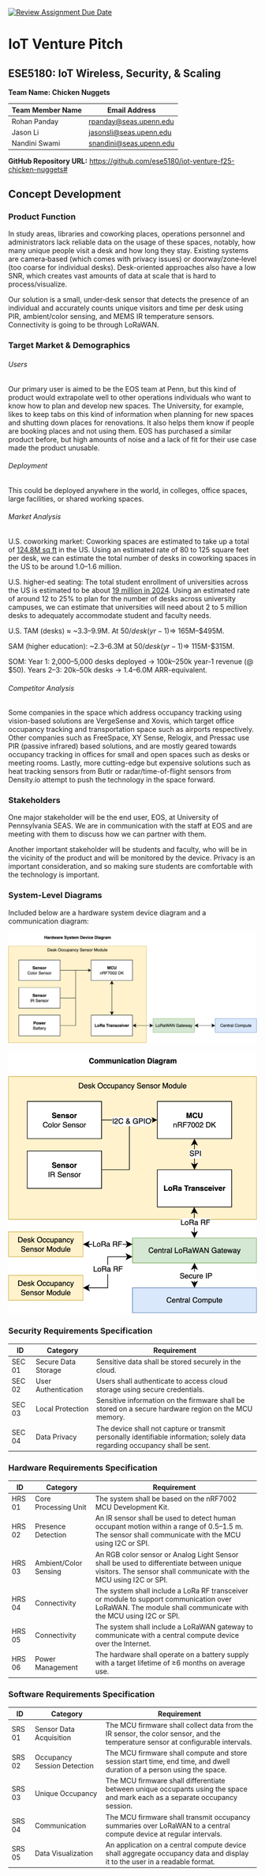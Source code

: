 [![Review Assignment Due Date](https://classroom.github.com/assets/deadline-readme-button-22041afd0340ce965d47ae6ef1cefeee28c7c493a6346c4f15d667ab976d596c.svg)](https://classroom.github.com/a/9GQ6o4cu)
# IoT Venture Pitch
## ESE5180: IoT Wireless, Security, & Scaling

**Team Name: Chicken Nuggets** 

| Team Member Name | Email Address       |
|------------------|---------------------|
| Rohan Panday   | rpanday@seas.upenn.edu           |
| Jason Li         | jasonsli@seas.upenn.edu           |
| Nandini Swami         | snandini@seas.upenn.edu           |

**GitHub Repository URL:** https://github.com/ese5180/iot-venture-f25-chicken-nuggets#

## Concept Development

### Product Function
In study areas, libraries and coworking places, operations personnel and administrators lack reliable data on the usage of these spaces, notably, how many unique people visit a desk and how long they stay. Existing systems are camera‑based (which comes with privacy issues) or doorway/zone‑level (too coarse for individual desks). Desk-oriented approaches also have a low SNR, which creates vast amounts of data at scale that is hard to process/visualize.

Our solution is a small, under‑desk sensor that detects the presence of an individual and accurately counts unique visitors and time per desk using PIR, ambient/color sensing, and MEMS IR temperature sensors. Connectivity is going to be through LoRaWAN.

### Target Market & Demographics
###### Users
Our primary user is aimed to be the EOS team at Penn, but this kind of product would extrapolate well to other operations individuals who want to know how to plan and develop new spaces. The University, for example, likes to keep tabs on this kind of information when planning for new spaces and shutting down places for renovations. It also helps them know if people are booking places and not using them. EOS has purchased a similar product before, but high amounts of noise and a lack of fit for their use case made the product unusable.

###### Deployment

This could be deployed anywhere in the world, in colleges, office spaces, large facilities, or shared working spaces.

###### Market Analysis
U.S. coworking market: Coworking spaces are estimated to take up a total of [124.8M sq ft](commercialedge.com/wp-content/uploads/sites/75/2024/04/CommercialEdge-Office-National-Report-April-2024.pdf) in the US. Using an estimated rate of 80 to 125 square feet per desk, we can estimate the total number of desks in coworking spaces in the US to be around 1.0–1.6 million.

U.S. higher-ed seating: The total student enrollment of universities across the US is estimated to be about [19 million in 2024](https://educationdata.org/college-enrollment-statistics). Using an estimated rate of around 12 to 25\% to plan for the number of desks across university campuses, we can estimate that universities will need about 2 to 5 million desks to adequately accommodate student and faculty needs.

U.S. TAM (desks) ≈ ~3.3–9.9M. At $50/desk (yr-1) ⇒ ~$165M–$495M.

SAM (higher education): ~2.3–6.3M at $50/desk (yr-1) ⇒ ~$115M-$315M.

SOM:
Year 1: 2,000–5,000 desks deployed → $100k–$250k year-1 revenue (@ $50).
Years 2–3: 20k–50k desks → $1.4–$6.0M ARR-equivalent.


###### Competitor Analysis
Some companies in the space which address occupancy tracking using vision-based solutions are VergeSense and Xovis, which target office occupancy tracking and transportation space such as airports respectively. Other companies such as FreeSpace, XY Sense, Relogix, and Pressac use PIR (passive infrared) based solutions, and are mostly geared towards occupancy tracking in offices for small and open spaces such as desks or meeting rooms. Lastly, more cutting-edge but expensive solutions such as heat tracking sensors from Butlr or radar/time-of-flight sensors from Density.io attempt to push the technology in the space forward.

### Stakeholders
One major stakeholder will be the end user, EOS, at University of Pennsylvania SEAS. We are in communication with the staff at EOS and are meeting with them to discuss how we can partner with them. 

Another important stakeholder will be students and faculty, who will be in the vicinity of the product and will be monitored by the device. Privacy is an important consideration, and so making sure students are comfortable with the technology is important.

### System-Level Diagrams
Included below are a hardware system device diagram and a communication diagram:

![Hardware Diagram](./images/hardware_diagram.png)

![Comms Diagram](./images/comms_diagram.png)

### Security Requirements Specification

| **ID**    | **Category**              | **Requirement**                                                                                  |
|-----------|--------------------------|--------------------------------------------------------------------------------------------------|
| SEC 01    | Secure Data Storage       | Sensitive data shall be stored securely in the cloud.                                            |
| SEC 02    | User Authentication       | Users shall authenticate to access cloud storage using secure credentials.                       |
| SEC 03    | Local Protection          | Sensitive information on the firmware shall be stored on a secure hardware region on the MCU memory. |
| SEC 04    | Data Privacy              | The device shall not capture or transmit personally identifiable information; solely data regarding occupancy shall be sent. |


### Hardware Requirements Specification

| **ID**    | **Category**              | **Requirement**                                                                                  |
|-----------|--------------------------|--------------------------------------------------------------------------------------------------|
| HRS 01    | Core Processing Unit      | The system shall be based on the nRF7002 MCU Development Kit.                                   |
| HRS 02    | Presence Detection        | An IR sensor shall be used to detect human occupant motion within a range of 0.5–1.5 m. The sensor shall communicate with the MCU using I2C or SPI. |
| HRS 03    | Ambient/Color Sensing     | An RGB color sensor or Analog Light Sensor shall be used to differentiate between unique visitors. The sensor shall communicate with the MCU using I2C or SPI. |
| HRS 04    | Connectivity              | The system shall include a LoRa RF transceiver or module to support communication over LoRaWAN. The module shall communicate with the MCU using I2C or SPI. |
| HRS 05    | Connectivity              | The system shall include a LoRaWAN gateway to communicate with a central compute device over the Internet. |
| HRS 06    | Power Management          | The hardware shall operate on a battery supply with a target lifetime of ≥6 months on average use. |

### Software Requirements Specification

| **ID**    | **Category**                | **Requirement**                                                                                  |
|-----------|----------------------------|--------------------------------------------------------------------------------------------------|
| SRS 01    | Sensor Data Acquisition     | The MCU firmware shall collect data from the IR sensor, the color sensor, and the temperature sensor at configurable intervals. |
| SRS 02    | Occupancy Session Detection | The MCU firmware shall compute and store session start time, end time, and dwell duration of a person using the space. |
| SRS 03    | Unique Occupancy            | The MCU firmware shall differentiate between unique occupants using the space and mark each as a separate occupancy session. |
| SRS 04    | Communication               | The MCU firmware shall transmit occupancy summaries over LoRaWAN to a central compute device at regular intervals. |
| SRS 05    | Data Visualization          | An application on a central compute device shall aggregate occupancy data and display it to the user in a readable format. |


